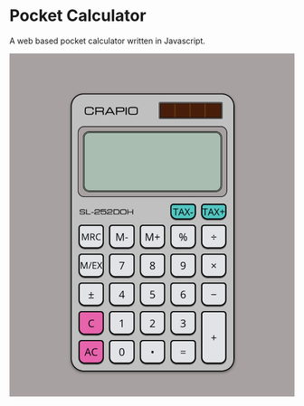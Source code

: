 # Pocket Calculator
A web based pocket calculator written in Javascript.

![Alt text](images/screenshot-2.png)
